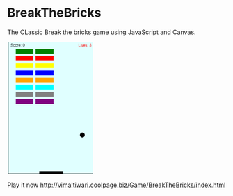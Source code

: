 # BreakTheBricks

The CLassic Break the bricks game using JavaScript and Canvas.

![screenshot](https://github.com/vimaltiwari2612/BreakTheBricks/blob/master/screenshot.png)

Play it now
http://vimaltiwari.coolpage.biz/Game/BreakTheBricks/index.html
